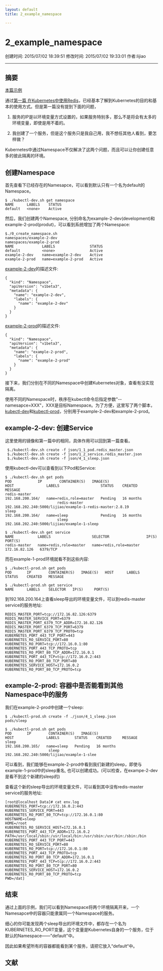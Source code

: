 ```yaml
---
layout: default
title: 2_example_namespace

---
```


# 2_example_namespace
创建时间: 2015/07/02 18:39:51  修改时间: 2015/07/02 19:33:01 作者:lijiao

----

## 摘要

[本篇示例](../examples/2-namespace)

通过[第一篇 在Kubernetes中使用Redis](./doc/1_example_redis.md)，已经基本了解到Kubernetes的目的和基本的使用方式。但是第一篇没有提到下面的问题， 

1. 服务的IP是以环境变量方式设置的，如果服务特别多，那么不是将会有太多的环境变量，即使是用不着的。

2. 我创建了一个服务，但是这个服务只是我自己用，我不想任其他人看到，要怎样做？

Kubernetes中通过Namespace不仅解决了这两个问题，而且可以让你创建任意多的彼此隔离的环境。

## 创建Namespace

首先查看下已经存在的Namesapce，可以看到默认只有一个名为default的Namespace。

	$ ./kubectl-dev.sh get namespace
	NAME      LABELS    STATUS
	default   <none>    Active

然后，我们创建两个Namespace, 分别命名为example-2-dev(development)和example-2-prod(produt)，可以看到系统增加了两个Namespace:

	$./0_create_namespace.sh
	namespaces/example-2-dev
	namespaces/example-2-prod
	NAME             LABELS                STATUS
	default          <none>                Active
	example-2-dev    name=example-2-dev    Active
	example-2-prod   name=example-2-prod   Active


[example-2-dev](../examples/2-namespace/json/0_namespace.dev.json)的描述文件:


	{
	  "kind": "Namespace",
	  "apiVersion": "v1beta3",
	  "metadata": {
		"name": "example-2-dev",
		"labels": {
		  "name": "example-2-dev"
		}
	  }
	} 

[example-2-prod](../examples/2-namespace/json/0_namespace.prod.json)的描述文件:

	{
	  "kind": "Namespace",
	  "apiVersion": "v1beta3",
	  "metadata": {
		"name": "example-2-prod",
		"labels": {
		  "name": "example-2-prod"
		}
	  }
	} 

接下来，我们分别在不同的Namespace中创建Kubernetes对象，查看有没实现隔离。


使用不同的Namespace时，秩序在kubectl命令后指定参数"--namesapce=XXX"，XXX是目标Namespace。为了方便，这里写了两个脚本，[kubectl-dev](../examples/2-namespace/kubectl-dev.sh)和[kubectl-prod](../examples/2-namespace/kubectl-prod.sh)，分别用于example-2-dev和example-2-prod。

## example-2-dev: 创建Service

这里使用的镜像和第一篇中的相同，具体作用可以回到第一篇查看。

	 $./kubectl-dev.sh create -f json/1_1_pod.redis_master.json 
	 $./kubectl-dev.sh create -f json/1_2_service.redis_master.json
	 $./kubectl-dev.sh create -f json/4_1_sleep.json 

使用kubectl-dev可以查看到以下Pod和Service:

	$ ./kubectl-dev.sh get pods
	POD            IP        CONTAINER(S)   IMAGE(S)                                                    HOST               LABELS                   STATUS    CREATED     MESSAGE
	redis-master                                                                                        192.168.200.164/   name=redis,role=master   Pending   16 months   
							redis-master   192.168.202.240:5000/lijiao/example-1-redis-master:2.8.19                                                                     
	sleep                                                                                               192.168.200.164/   name=sleep               Pending   16 months   
							sleep          192.168.202.240:5000/lijiao/example-1-sleep                                                                                   

	$ ./kubectl-dev.sh get service
	NAME           LABELS                   SELECTOR                 IP(S)           PORT(S)
	redis-master   name=redis,role=master   name=redis,role=master   172.16.82.126   6379/TCP

而在example-1-prod环境就看不到这些内容:

	$ ./kubectl-prod.sh get pods
	POD       IP        CONTAINER(S)   IMAGE(S)   HOST      LABELS    STATUS    CREATED   MESSAGE

	$ ./kubectl-prod.sh get service
	NAME      LABELS    SELECTOR   IP(S)     PORT(S)

到192.168.200.164上查看sleep导出的环境变量文件，可以到redis-master service的服务地址:

	REDIS_MASTER_PORT=tcp://172.16.82.126:6379
	REDIS_MASTER_SERVICE_PORT=6379
	REDIS_MASTER_PORT_6379_TCP_ADDR=172.16.82.126
	REDIS_MASTER_PORT_6379_TCP_PORT=6379
	REDIS_MASTER_PORT_6379_TCP_PROTO=tcp
	KUBERNETES_PORT_443_TCP_PORT=443
	KUBERNETES_RO_SERVICE_PORT=80
	KUBERNETES_RO_PORT=tcp://172.16.0.1:80
	KUBERNETES_PORT_443_TCP_PROTO=tcp
	KUBERNETES_RO_PORT_80_TCP_ADDR=172.16.0.1
	KUBERNETES_PORT_443_TCP=tcp://172.16.0.2:443
	KUBERNETES_RO_PORT_80_TCP_PORT=80
	KUBERNETES_SERVICE_HOST=172.16.0.2
	KUBERNETES_RO_PORT_80_TCP_PROTO=tcp

## example-2-prod: 容器中是否能看到其他Namespace中的服务

我们在example-2-prod中创建一个sleep:

	$ ./kubectl-prod.sh create -f ./json/4_1_sleep.json 
	pods/sleep

	$ ./kubectl-prod.sh get pods
	POD       IP        CONTAINER(S)   IMAGE(S)                                      HOST               LABELS       STATUS    CREATED     MESSAGE
	sleep                                                                            192.168.200.165/   name=sleep   Pending   16 months   
	                    sleep          192.168.202.240:5000/lijiao/example-1-slee

可以看到，我们能够在example-2-prod中看到我们新建的sleep，即使与example-1-prod中的sleep重名, 也可以创建成功。(可以检查，在exampe-2-dev是看不到这个新建的sleep的)

查看这个新的sleep导出的环境变量文件，可以看到其中没有redis-master service的服务地址:

	[root@localhost Data]# cat env.log 
	KUBERNETES_PORT=tcp://172.16.0.2:443
	KUBERNETES_SERVICE_PORT=443
	KUBERNETES_RO_PORT_80_TCP=tcp://172.16.0.1:80
	HOSTNAME=sleep
	HOME=/root
	KUBERNETES_RO_SERVICE_HOST=172.16.0.1
	KUBERNETES_PORT_443_TCP_ADDR=172.16.0.2
	PATH=/usr/local/sbin:/usr/local/bin:/usr/sbin:/usr/bin:/sbin:/bin
	KUBERNETES_PORT_443_TCP_PORT=443
	KUBERNETES_RO_SERVICE_PORT=80
	KUBERNETES_RO_PORT=tcp://172.16.0.1:80
	KUBERNETES_PORT_443_TCP_PROTO=tcp
	KUBERNETES_RO_PORT_80_TCP_ADDR=172.16.0.1
	KUBERNETES_PORT_443_TCP=tcp://172.16.0.2:443
	KUBERNETES_RO_PORT_80_TCP_PORT=80
	KUBERNETES_SERVICE_HOST=172.16.0.2
	KUBERNETES_RO_PORT_80_TCP_PROTO=tcp
	PWD=/dat]

## 结束

通过上面的示例，我们可以看到Namespace将两个环境隔离开来，一个Namesapce中的容器只能隶属同一个Namespace的服务。

细心的你可能发现两个sleep导出的环境文件中，都存在一个名为KUBERNETES_RO_PORT变量，这个变量是Kubernetes自身的一个服务，位于默认的Namespace——"default"中。

因此如果希望所有的容器都能看到某个服务，请把它放入“default“中。

## 文献
